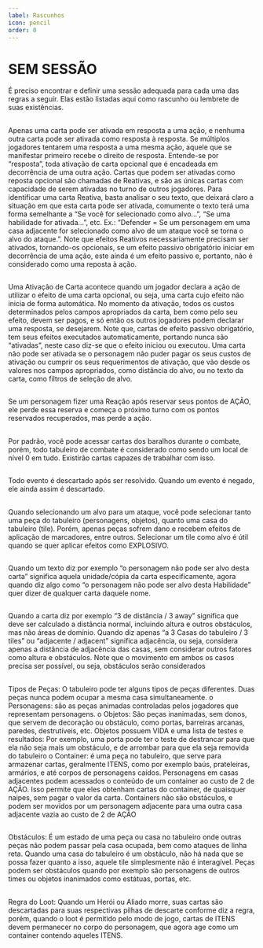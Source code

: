 ```yaml
---
label: Rascunhos
icon: pencil
order: 0
---
```


# SEM SESSÃO

É preciso encontrar e definir uma sessão adequada para cada uma das regras a seguir.
Elas estão listadas aqui como rascunho ou lembrete de suas existências.


##
Apenas uma carta pode ser ativada em resposta a uma ação, e nenhuma outra carta pode ser ativada como resposta à resposta. Se múltiplos jogadores tentarem uma resposta a uma mesma ação, aquele que se manifestar primeiro recebe o direito de resposta. Entende-se por “resposta”, toda ativação de carta opcional que é encadeada em decorrência de uma outra ação. Cartas que podem ser ativadas como reposta opcional são chamadas de Reativas, e são as únicas cartas com capacidade de serem ativadas no turno de outros jogadores. Para identificar uma carta Reativa, basta analisar o seu texto, que deixará claro a situação em que esta carta pode ser ativada, comumente o texto terá uma forma semelhante a “Se você for selecionado como alvo...”, “Se uma habilidade for ativada...”, etc. Ex.: “Defender = Se um personagem em uma casa adjacente for selecionado como alvo de um ataque você se torna o alvo do ataque.”. Note que efeitos Reativos necessariamente precisam ser ativados, tornando-os opcionais, se um efeito passivo obrigatório iniciar em decorrência de uma ação, este ainda é um efeito passivo e, portanto, não é considerado como uma reposta à ação.

##
Uma Ativação de Carta acontece quando um jogador declara a ação de utilizar o efeito de uma carta opcional, ou seja, uma carta cujo efeito não inicia de forma automática. No momento da ativação, todos os custos determinados pelos campos apropriados da carta, bem como pelo seu efeito, devem ser pagos, e só então os outros jogadores podem declarar uma resposta, se desejarem. Note que, cartas de efeito passivo obrigatório, tem seus efeitos executados automaticamente, portando nunca são “ativadas”, neste caso diz-se que o efeito iniciou ou executou. Uma carta não pode ser ativada se o personagem não puder pagar os seus custos de ativação ou cumprir os seus requerimentos de ativação, que vão desde os valores nos campos apropriados, como distância do alvo, ou no texto da carta, como filtros de seleção de alvo.

##
Se um personagem fizer uma Reação após reservar seus pontos de AÇÃO, ele perde essa reserva e começa o próximo turno com os pontos reservados recuperados, mas perde a ação.

##
Por padrão, você pode acessar cartas dos baralhos durante o combate, porém, todo tabuleiro de combate é considerado como sendo um local de nível 0 em tudo. Existirão cartas capazes de trabalhar com isso.

##
Todo evento é descartado após ser resolvido. Quando um evento é negado, ele ainda assim é descartado.

##
Quando selecionando um alvo para um ataque, você pode selecionar tanto uma peça do tabuleiro (personagens, objetos), quanto uma casa do tabuleiro (tile). Porém, apenas peças sofrem dano e recebem efeitos de aplicação de marcadores, entre outros. Selecionar um tile como alvo é útil quando se quer aplicar efeitos como EXPLOSIVO.

##
Quando um texto diz por exemplo “o personagem não pode ser alvo desta carta” significa aquela unidade/cópia da carta especificamente, agora quando diz algo como “o personagem não pode ser alvo desta Habilidade” quer dizer de qualquer carta daquele nome.

##
Quando a carta diz por exemplo “3 de distância / 3 away” significa que deve ser calculado a distância normal, incluindo altura e outros obstáculos, mas não áreas de domínio. Quando diz apenas “a 3 Casas do tabuleiro / 3 tiles” ou “adjacente / adjacent” significa adjacência, ou seja, considera apenas a distância de adjacência das casas, sem considerar outros fatores como altura e obstáculos. Note que o movimento em ambos os casos precisa ser possível, ou seja, obstáculos serão considerados

##
Tipos de Peças: O tabuleiro pode ter alguns tipos de peças diferentes. Duas peças nunca podem ocupar a mesma casa simultaneamente.
o	Personagens: são as peças animadas controladas pelos jogadores que representam personagens.
o	Objetos: São peças inanimadas, sem donos, que servem de decoração ou obstáculo, como portas, barreiras arcanas, paredes, destrutíveis, etc. Objetos possuem VIDA e uma lista de testes e resultados: Por exemplo, uma porta pode ter o teste de destrancar para que ela não seja mais um obstáculo, e de arrombar para que ela seja removida do tabuleiro
o	Container: é uma peça no tabuleiro, que serve para armazenar cartas, geralmente ITENS, como por exemplo baús, prateleiras, armários, e até corpos de personagens caídos. Personagens em casas adjacentes podem acessados o conteúdo de um container ao custo de 2 de AÇÃO. Isso permite que eles obtenham cartas do container, de quaisquer naipes, sem pagar o valor da carta. Containers não são obstáculos, e podem ser movidos por um personagem adjacente para uma outra casa adjacente vazia ao custo de 2 de AÇÃO

##
Obstáculos: É um estado de uma peça ou casa no tabuleiro onde outras peças não podem passar pela casa ocupada, bem como ataques de linha reta. Quando uma casa do tabuleiro é um obstáculo, não há nada que se possa fazer quanto a isso, aquele tile simplesmente não é interagível. Peças podem ser obstáculos quando por exemplo são personagens de outros times ou objetos inanimados como estátuas, portas, etc.

##
Regra do Loot: Quando um Herói ou Aliado morre, suas cartas são descartadas para suas respectivas pilhas de descarte conforme diz a regra, porém, quando o loot é permitido pelo modo de jogo, cartas de ITENS devem permanecer no corpo do personagem, que agora age como um container contendo aqueles ITENS.
